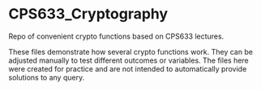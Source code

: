 # CPS633_Cryptography
Repo of convenient crypto functions based on CPS633 lectures.

These files demonstrate how several crypto functions work. They can be adjusted manually to test different outcomes or variables. The files here were created for practice and are not intended to automatically provide solutions to any query.
